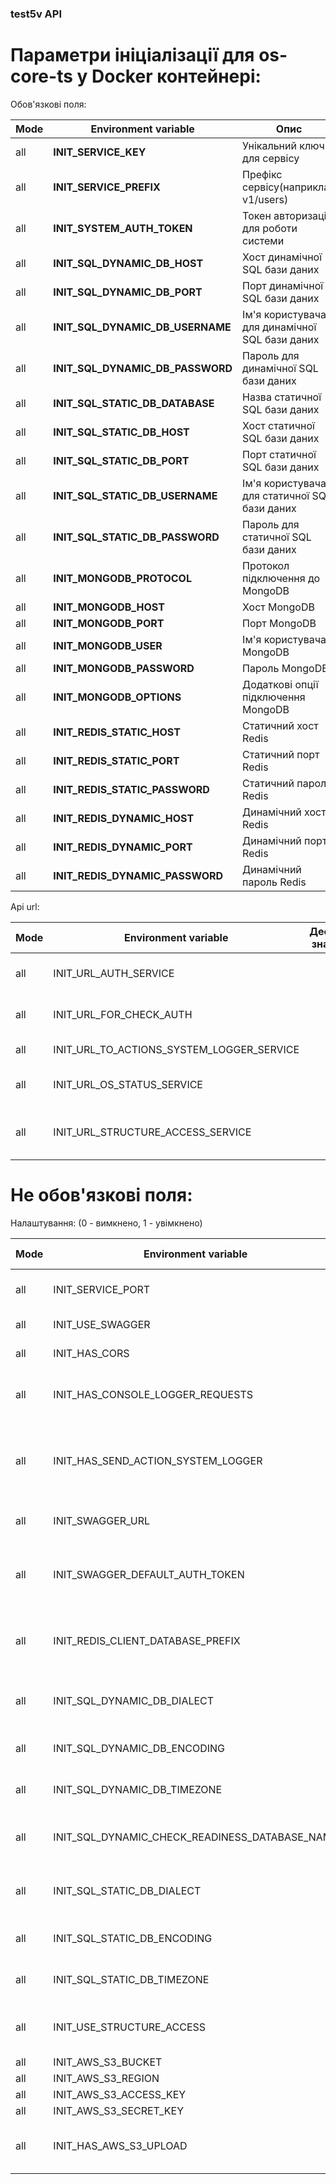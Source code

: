 
### test5v API

# Параметри ініціалізації для os-core-ts у Docker контейнері:

Обов'язкові поля:

| Mode | Environment variable             | Опис                                           |
|------|----------------------------------|------------------------------------------------|
| all  | **INIT_SERVICE_KEY**             | Унікальний ключ для сервісу                    |
| all  | **INIT_SERVICE_PREFIX**          | Префікс сервісу(наприклад v1/users)            |
| all  | **INIT_SYSTEM_AUTH_TOKEN**       | Токен авторизації для роботи системи           |
| all  | **INIT_SQL_DYNAMIC_DB_HOST**     | Хост динамічної SQL бази даних                 |
| all  | **INIT_SQL_DYNAMIC_DB_PORT**     | Порт динамічної SQL бази даних                 |
| all  | **INIT_SQL_DYNAMIC_DB_USERNAME** | Ім'я користувача для динамічної SQL бази даних |
| all  | **INIT_SQL_DYNAMIC_DB_PASSWORD** | Пароль для динамічної SQL бази даних           |
| all  | **INIT_SQL_STATIC_DB_DATABASE**  | Назва статичної SQL бази даних                 |
| all  | **INIT_SQL_STATIC_DB_HOST**      | Хост статичної SQL бази даних                  |
| all  | **INIT_SQL_STATIC_DB_PORT**      | Порт статичної SQL бази даних                  |
| all  | **INIT_SQL_STATIC_DB_USERNAME**  | Ім'я користувача для статичної SQL бази даних  |
| all  | **INIT_SQL_STATIC_DB_PASSWORD**  | Пароль для статичної SQL бази даних            |
| all  | **INIT_MONGODB_PROTOCOL**        | Протокол підключення до MongoDB                |
| all  | **INIT_MONGODB_HOST**            | Хост MongoDB                                   |
| all  | **INIT_MONGODB_PORT**            | Порт MongoDB                                   |
| all  | **INIT_MONGODB_USER**            | Ім'я користувача MongoDB                       |
| all  | **INIT_MONGODB_PASSWORD**        | Пароль MongoDB                                 |
| all  | **INIT_MONGODB_OPTIONS**         | Додаткові опції підключення MongoDB            |
| all  | **INIT_REDIS_STATIC_HOST**       | Статичний хост Redis                           |
| all  | **INIT_REDIS_STATIC_PORT**       | Статичний порт Redis                           |
| all  | **INIT_REDIS_STATIC_PASSWORD**   | Статичний пароль Redis                         |
| all  | **INIT_REDIS_DYNAMIC_HOST**      | Динамічний хост Redis                          |
| all  | **INIT_REDIS_DYNAMIC_PORT**      | Динамічний порт Redis                          |
| all  | **INIT_REDIS_DYNAMIC_PASSWORD**  | Динамічний пароль Redis                        |
            
Api url:

| Mode | Environment variable                      | Дефолтне значення | Опис                                 |
|------|-------------------------------------------|-------------------|--------------------------------------|
| all  | INIT_URL_AUTH_SERVICE                     |                   | URL для сервісу автентифікації       |
| all  | INIT_URL_FOR_CHECK_AUTH                   |                   | URL для перевірки автентифікації     |
| all  | INIT_URL_TO_ACTIONS_SYSTEM_LOGGER_SERVICE |                   | URL для логера дій                   |
| all  | INIT_URL_OS_STATUS_SERVICE                |                   | URL для системного логера            |
| all  | INIT_URL_STRUCTURE_ACCESS_SERVICE         |                   | URL для сервісу доступу по структурі |
            
# Не обов'язкові поля:

Налаштування:
(0 - вимкнено, 1 - увімкнено)

| Mode | Environment variable                           | Дефолтне значення       | Опис                                                                             |
|------|------------------------------------------------|-------------------------|----------------------------------------------------------------------------------|
| all  | INIT_SERVICE_PORT                              | 3000                    | Порт для запуску сервісу Node.js                                                 |
| all  | INIT_USE_SWAGGER                               | 0                       | Використання swagger (0,1)                                                       |
| all  | INIT_HAS_CORS                                  | 1                       | Включення CORS (0,1)                                                             |
| all  | INIT_HAS_CONSOLE_LOGGER_REQUESTS               | 0                       | Дублювати логування запитів у консоль (0,1)                                      |
| all  | INIT_HAS_SEND_ACTION_SYSTEM_LOGGER             | 1                       | Відправка інформації на сервіс про створення, редагування даних (0,1)            |
| all  | INIT_SWAGGER_URL                               | http://localhost:{порт} | URL для документації Swagger                                                     |
| all  | INIT_SWAGGER_DEFAULT_AUTH_TOKEN                |                         | Дефолтний токен авторизації для swagger (лише для dev режиму)                    |
| all  | INIT_REDIS_CLIENT_DATABASE_PREFIX              |                         | Префікс до редісу для отримання назви бази даних за доменом                      |
| all  | INIT_SQL_DYNAMIC_DB_DIALECT                    | mysql                   | Діалект динамічної SQL бази даних (mysql,mariadb)                                |
| all  | INIT_SQL_DYNAMIC_DB_ENCODING                   | utf8                    | Кодування динамічної SQL бази даних                                              |
| all  | INIT_SQL_DYNAMIC_DB_TIMEZONE                   | +00:00                  | Часовий пояс для динамічної SQL бази даних                                       |
| all  | INIT_SQL_DYNAMIC_CHECK_READINESS_DATABASE_NAME |                         | Назва динамічної бази даних для HEALTH-чеків                                     |
| all  | INIT_SQL_STATIC_DB_DIALECT                     | mysql                   | Діалект статичної SQL бази даних (mysql,mariadb)                                 |
| all  | INIT_SQL_STATIC_DB_ENCODING                    | utf8                    | Кодування статичної SQL бази даних                                               |
| all  | INIT_SQL_STATIC_DB_TIMEZONE                    | +00:00                  | Часовий пояс для статичної SQL бази даних                                        |
| all  | INIT_USE_STRUCTURE_ACCESS                      | 0                       | Використовувати доступ по сервісу структури (0,1)                                |
| all  | INIT_AWS_S3_BUCKET                             |                         | bucket для S3                                                                    |
| all  | INIT_AWS_S3_REGION                             |                         | Регіон для S3                                                                    |
| all  | INIT_AWS_S3_ACCESS_KEY                         |                         | Ключ для S3                                                                      |
| all  | INIT_AWS_S3_SECRET_KEY                         |                         | Секрет для S3                                                                    |
| all  | INIT_HAS_AWS_S3_UPLOAD                         | 0                       | Чи завантажувати файли на S3 (0=локально)                                        |
